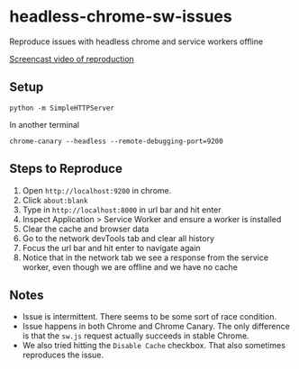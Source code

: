# headless-chrome-sw-issues
Reproduce issues with headless chrome and service workers offline

[Screencast video of reproduction](https://www.youtube.com/watch?v=CsPJVHv2vaw)

## Setup

```
python -m SimpleHTTPServer
```

In another terminal
```
chrome-canary --headless --remote-debugging-port=9200
```

## Steps to Reproduce

1. Open `http://localhost:9200` in chrome.
2. Click `about:blank`
3. Type in `http://localhost:8000` in url bar and hit enter
4. Inspect Application > Service Worker and ensure a worker is installed
5. Clear the cache and browser data
6. Go to the network devTools tab and clear all history
7. Focus the url bar and hit enter to navigate again
8. Notice that in the network tab we see a response from the service worker, even though we are offline and we have no cache

## Notes

* Issue is intermittent. There seems to be some sort of race condition.
* Issue happens in both Chrome and Chrome Canary. The only difference is that the `sw.js` request actually succeeds in stable Chrome.
* We also tried hitting the `Disable Cache` checkbox. That also sometimes reproduces the issue.